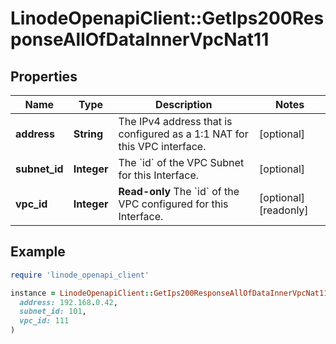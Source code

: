 # LinodeOpenapiClient::GetIps200ResponseAllOfDataInnerVpcNat11

## Properties

| Name | Type | Description | Notes |
| ---- | ---- | ----------- | ----- |
| **address** | **String** | The IPv4 address that is configured as a 1:1 NAT for this VPC interface. | [optional] |
| **subnet_id** | **Integer** | The &#x60;id&#x60; of the VPC Subnet for this Interface. | [optional] |
| **vpc_id** | **Integer** | __Read-only__ The &#x60;id&#x60; of the VPC configured for this Interface. | [optional][readonly] |

## Example

```ruby
require 'linode_openapi_client'

instance = LinodeOpenapiClient::GetIps200ResponseAllOfDataInnerVpcNat11.new(
  address: 192.168.0.42,
  subnet_id: 101,
  vpc_id: 111
)
```

